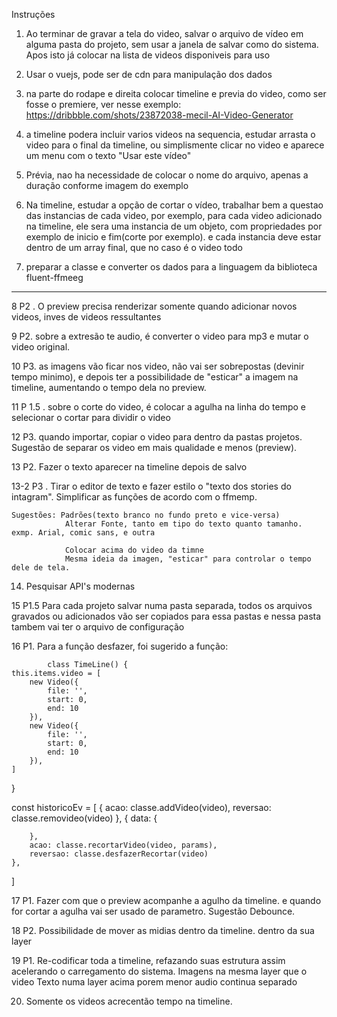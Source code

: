 Instruções

1. Ao terminar de gravar a tela do video, salvar o arquivo de vídeo em alguma pasta do projeto, sem usar a janela de salvar como do sistema. Apos isto já colocar na lista de videos disponiveis para uso

2. Usar o vuejs, pode ser de cdn para manipulação dos dados

3. na parte do rodape e direita colocar timeline e previa do video, como ser fosse o premiere, ver nesse exemplo: https://dribbble.com/shots/23872038-mecil-AI-Video-Generator

4. a timeline podera incluir varios videos na sequencia, estudar arrasta o video para o final da timeline, ou simplismente clicar no video e aparece um menu com o texto "Usar este vídeo"

5. Prévia, nao ha necessidade de colocar o nome do arquivo, apenas a duração conforme imagem do exemplo

6. Na timeline, estudar a opção de cortar o vídeo, trabalhar bem a questao das instancias de cada video, por exemplo, para cada video adicionado na timeline, ele sera uma instancia de um objeto, com propriedades por exemplo de inicio e fim(corte por exemplo). e cada instancia deve estar dentro de um array final, que no caso é o video todo

7. preparar a classe e converter os dados para a linguagem da biblioteca fluent-ffmeeg


-----------------------------------------------------------------------------------------------------


8 P2 . O preview precisa renderizar somente quando adicionar novos videos, inves de videos ressultantes 

9 P2. sobre a extresão te audio, é converter o video para mp3 e mutar o video original.

10 P3. as imagens vão ficar nos video, não vai ser sobrepostas (devinir tempo minimo), e depois ter a possibilidade de "esticar" a imagem na timeline, aumentando o tempo dela no preview.

11 P 1.5 . sobre o corte do video, é colocar a agulha na linha do tempo e selecionar o cortar para dividir o video

12 P3. quando importar, copiar o video para dentro da pastas projetos. Sugestão de separar os video em mais qualidade e menos (preview).

13 P2. Fazer o texto aparecer na timeline depois de salvo

13-2 P3 . Tirar o editor de texto e fazer estilo o "texto dos stories do intagram". Simplificar as funções de acordo com o ffmemp.

    Sugestões: Padrões(texto branco no fundo preto e vice-versa)
                Alterar Fonte, tanto em tipo do texto quanto tamanho. exmp. Arial, comic sans, e outra

                Colocar acima do video da timne
                Mesma ideia da imagen, "esticar" para controlar o tempo dele de tela.

14. Pesquisar API's modernas

15 P1.5 Para cada projeto salvar numa pasta separada, todos os arquivos gravados ou adicionados vão ser copiados para essa pastas e nessa pasta tambem vai ter o arquivo de configuração

16 P1. Para a função desfazer, foi sugerido a função:

            class TimeLine() {
    this.items.video = [
        new Video({
            file: '',
            start: 0,
            end: 10
        }),
        new Video({
            file: '',
            start: 0,
            end: 10
        }),
    ]
}

const historicoEv = [
    {
        acao: classe.addVideo(video),
        reversao: classe.removideo(video)
    },
    {
        data: {

        },
        acao: classe.recortarVideo(video, params),
        reversao: classe.desfazerRecortar(video)
    },
]

17 P1. Fazer com que o preview  acompanhe a agulho da timeline. e quando for cortar a agulha vai ser usado de parametro. Sugestão Debounce.

18 P2. Possibilidade de mover as midias dentro da timeline. dentro da sua layer

19 P1. Re-codificar toda a timeline, refazando suas estrutura assim acelerando o carregamento do sistema.
            Imagens na mesma layer que o video
            Texto numa layer acima porem menor
            audio continua separado


20. Somente os videos acrecentão tempo na timeline.
